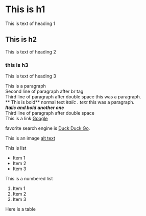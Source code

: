 # This is  h1
This is text of heading 1
## This is  h2
This is text of heading 2
### this is h3
This is text of heading 3

This is a paragraph<br>
Second line of paragraph after br tag  
Third line of paragraph after double space this was a paragraph.<br>
** This is bold** normal text _italic . text_ this was a paragraph.<br>
**_Italic and bold_** _**another one**_<br>
Third line of paragraph after double space<br>
This is a link [Google](http://www.google.com)

favorite search engine is [Duck Duck Go](https://duckduckgo.com "The best search engine for privacy").

This is an image [alt text](https://images.unsplash.com/photo-1484807352052-23338990c6c6?ixlib=rb-4.0.3&ixid=M3wxMjA3fDB8MHxwaG90by1wYWdlfHx8fGVufDB8fHx8fA%3D%3D&auto=format&fit=crop&w=1170&q=80 "logo Title test 1")
 
This is list

* Item 1
* Item 2
* Item 3

This is a numbered list

1. Item 1
1. Item 2
1. Item 3


Here is a table